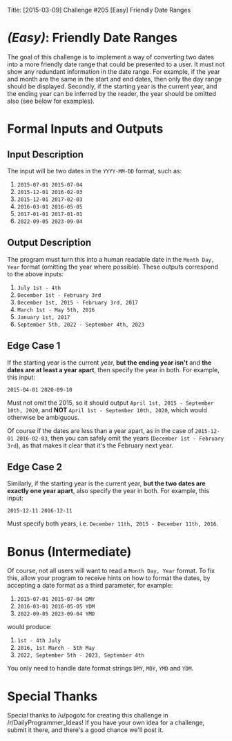 Title: [2015-03-09] Challenge #205 [Easy] Friendly Date Ranges

# [](#EasyIcon) _(Easy)_: Friendly Date Ranges

The goal of this challenge is to implement a way of converting two dates into a more friendly date range that could be presented to a user. It must not show any redundant information in the date range. For example, if the year and month are the same in the start and end dates, then only the day range should be displayed. Secondly, if the starting year is the current year, and the ending year can be inferred by the reader, the year should be omitted also (see below for examples).

# Formal Inputs and Outputs

## Input Description

The input will be two dates in the `YYYY-MM-DD` format, such as:

1. `2015-07-01 2015-07-04`
2. `2015-12-01 2016-02-03`
3. `2015-12-01 2017-02-03`
4. `2016-03-01 2016-05-05`
5. `2017-01-01 2017-01-01`
6. `2022-09-05 2023-09-04`

## Output Description

The program must turn this into a human readable date in the `Month Day, Year` format (omitting the year where possible). These outputs correspond to the above inputs:

1. `July 1st - 4th`
2. `December 1st - February 3rd`
3. `December 1st, 2015 - February 3rd, 2017`
4. `March 1st - May 5th, 2016`
5. `January 1st, 2017`
6. `September 5th, 2022 - September 4th, 2023`

## Edge Case 1

If the starting year is the current year, **but the ending year isn't** and **the dates are at least a year apart**, then specify the year in both. For example, this input:

    2015-04-01 2020-09-10

Must not omit the 2015, so it should output `April 1st, 2015 - September 10th, 2020`, and **NOT** `April 1st - September 10th, 2020`, which would otherwise be ambiguous.

Of course if the dates are less than a year apart, as in the case of `2015-12-01 2016-02-03`, then you can safely omit the years (`December 1st - February 3rd`), as that makes it clear that it's the February next year.

## Edge Case 2

Similarly, if the starting year is the current year, **but the two dates are exactly one year apart**, also specify the year in both. For example, this input:

    2015-12-11 2016-12-11

Must specify both years, i.e. `December 11th, 2015 - December 11th, 2016`.
    
# Bonus (Intermediate)

Of course, not all users will want to read a `Month Day, Year` format. To fix this, allow your program to receive hints on how to format the dates, by accepting a date format as a third parameter, for example:

1. `2015-07-01 2015-07-04 DMY`
2. `2016-03-01 2016-05-05 YDM`
3. `2022-09-05 2023-09-04 YMD`
    
would produce:

1. `1st - 4th July`
2. `2016, 1st March - 5th May`
3. `2022, September 5th - 2023, September 4th`
    
You only need to handle date format strings `DMY`, `MDY`, `YMD` and `YDM`.

# Special Thanks

Special thanks to /u/pogotc for creating this challenge in /r/DailyProgrammer_Ideas! If you have your own idea for a challenge, submit it there, and there's a good chance we'll post it.